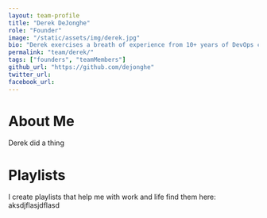 ```yaml
---
layout: team-profile
title: "Derek DeJonghe"
role: "Founder"
image: "/static/assets/img/derek.jpg"
bio: "Derek exercises a breath of experience from 10+ years of DevOps consulting, imbeded in some of the largest compnaies in the US."
permalink: "team/derek/"
tags: ["founders", "teamMembers"]
github_url: "https://github.com/dejonghe"
twitter_url: 
facebook_url:
---
```


# About Me

Derek did a thing

# Playlists

I create playlists that help me with work and life find them here: aksdjflasjdflasd